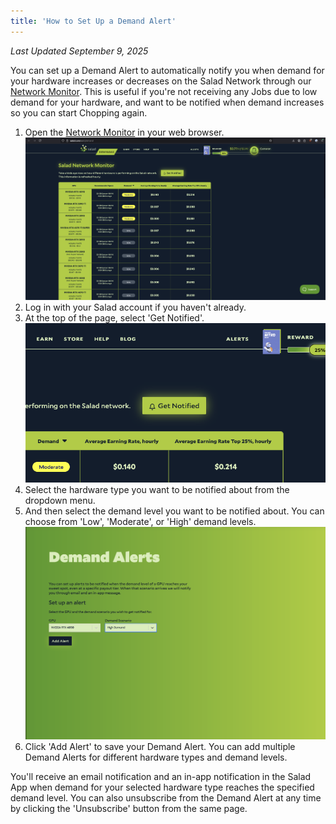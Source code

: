 ```yaml
---
title: 'How to Set Up a Demand Alert'
---
```


_Last Updated September 9, 2025_

You can set up a Demand Alert to automatically notify you when demand for your hardware increases or decreases on the
Salad Network through our [Network Monitor](/docs/faq/community/613-network-monitor). This is useful if you're not
receiving any Jobs due to low demand for your hardware, and want to be notified when demand increases so you can start
Chopping again.

1. Open the [Network Monitor](https://salad.com/earn/demand) in your web browser.
   ![](../../../../content/images/guides/using-salad/how-to-set-up-a-demand-alert-1.png)
2. Log in with your Salad account if you haven't already.
3. At the top of the page, select 'Get Notified'.
   ![](../../../../content/images/guides/using-salad/how-to-set-up-a-demand-alert-2.png)
4. Select the hardware type you want to be notified about from the dropdown menu.
5. And then select the demand level you want to be notified about. You can choose from 'Low', 'Moderate', or 'High'
   demand levels. ![](../../../../content/images/guides/using-salad/how-to-set-up-a-demand-alert-3.png)
6. Click 'Add Alert' to save your Demand Alert. You can add multiple Demand Alerts for different hardware types and
   demand levels.

You'll receive an email notification and an in-app notification in the Salad App when demand for your selected hardware
type reaches the specified demand level. You can also unsubscribe from the Demand Alert at any time by clicking the
'Unsubscribe' button from the same page.
